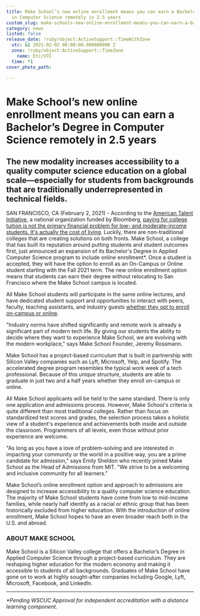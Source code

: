 ```yaml
---
title: Make School’s new online enrollment means you can earn a Bachelor’s Degree
  in Computer Science remotely in 2.5 years
custom_slug: make-schools-new-online-enrollment-means-you-can-earn-a-bachelors-degree-in-computer-science-remotely-in-25-years
category: news
listed: false
release_date: !ruby/object:ActiveSupport::TimeWithZone
  utc: &1 2021-02-02 00:00:00.000000000 Z
  zone: !ruby/object:ActiveSupport::TimeZone
    name: Etc/UTC
  time: *1
cover_photo_path: 

---
```

# Make School’s new online enrollment means you can earn a Bachelor’s Degree in Computer Science remotely in 2.5 years

## The new modality increases accessibility to a quality computer science education on a global scale—especially for students from backgrounds that are traditionally underrepresented in technical fields.

SAN FRANCISCO, CA (February 2, 2021) - According to the [American Talent Initiative](https://americantalentinitiative.org/), a national organization funded by Bloomberg, [paying for college tuition is not the primary financial problem for low- and moderate-income students. It's actually the cost of living](https://www.forbes.com/sites/jennifertescher/2019/03/14/admission-scandal-misses-the-point/?sh=a510c06d6954). Luckily, there are non-traditional colleges that are creating solutions on both fronts. Make School, a college that has built its reputation around putting students and student outcomes first, just announced an expansion of its Bachelor's Degree in Applied Computer Science program to include online enrollment*. Once a student is accepted, they will have the option to enroll as an On-Campus or Online student starting with the Fall 2021 term. The new online enrollment option means that students can earn their degree without relocating to San Francisco where the Make School campus is located.

All Make School students will participate in the same online lectures, and have dedicated student support and opportunities to interact with peers, faculty, teaching assistants, and industry guests [whether they opt to enroll on-campus or online](https://www.makeschool.com/computer-science-degree/enrollment-options).

"Industry norms have shifted significantly and remote work is already a significant part of modern tech life. By giving our students the ability to decide where they want to experience Make School, we are evolving with the modern workplace," says Make School Founder, Jeremy Rossmann.

Make School has a project-based curriculum that is built in partnership with Silicon Valley companies such as Lyft, Microsoft, Yelp, and Spotify. The accelerated degree program resembles the typical work week of a tech professional. Because of this unique structure, students are able to graduate in just two and a half years whether they enroll on-campus or online.

All Make School applicants will be held to the same standard. There is only one application and admissions process. However, Make School's criteria is quite different than most traditional colleges. Rather than focus on standardized test scores and grades, the selection process takes a holistic view of a student's experience and achievements both inside and outside the classroom. Programmers of all levels, even those without prior experience are welcome.

"As long as you have a love of problem-solving and are interested in impacting your community or the world in a positive way, you are a prime candidate for admission," says Emily Sheldon who recently joined Make School as the Head of Admissions from MIT.  "We strive to be a welcoming and inclusive community for all learners."

Make School’s online enrollment option and approach to admissions are designed to increase accessibility to a quality computer science education. The majority of Make School students have come from low to mid-income families, while nearly half identify as a racial or ethnic group that has been historically excluded from higher education. With the introduction of online enrollment, Make School hopes to have an even broader reach both in the U.S. and abroad.

### ABOUT MAKE SCHOOL
Make School is a Silicon Valley college that offers a Bachelor’s Degree in Applied Computer Science through a project-based curriculum. They are reshaping higher education for the modern economy and making it accessible to students of all backgrounds. Graduates of Make School have gone on to work at highly sought-after companies including Google, Lyft, Microsoft, Facebook, and LinkedIn.

---

_*Pending WSCUC Approval for independent accreditation with a distance learning component._